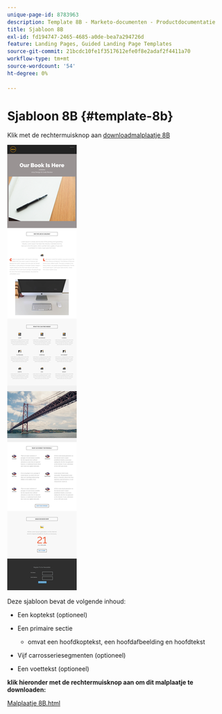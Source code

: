 ```yaml
---
unique-page-id: 8783963
description: Template 8B - Marketo-documenten - Productdocumentatie
title: Sjabloon 8B
exl-id: fd194747-2465-4685-a0de-bea7a294726d
feature: Landing Pages, Guided Landing Page Templates
source-git-commit: 21bcdc10fe1f3517612efe0f8e2adaf2f4411a70
workflow-type: tm+mt
source-wordcount: '54'
ht-degree: 0%

---
```


# Sjabloon 8B {#template-8b}

Klik met de rechtermuisknop aan [ downloadmalplaatje 8B ](https://experienceleague.adobe.com/landing/marketo/lp-templates/template-8b.html?lang=nl-NL)

![](assets/image2015-7-29-13-3a56-3a13.png)

Deze sjabloon bevat de volgende inhoud:

* Een koptekst (optioneel)
* Een primaire sectie

   * omvat een hoofdkoptekst, een hoofdafbeelding en hoofdtekst

* Vijf carrosseriesegmenten (optioneel)
* Een voettekst (optioneel)

**klik hieronder met de rechtermuisknop aan om dit malplaatje te downloaden:**

[ Malplaatje 8B.html ](https://experienceleague.adobe.com/landing/marketo/lp-templates/template-8b.html?lang=nl-NL)
